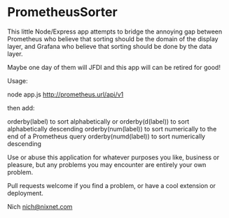 # PrometheusSorter

This little Node/Express app attempts to bridge the annoying gap
between Prometheus who believe that sorting should be the domain
of the display layer, and Grafana who believe that sorting should
be done by the data layer.

Maybe one day of them will JFDI and this app will can be retired for good!

Usage:

node app.js http://prometheus.url/api/v1

then add:

orderby(label) to sort alphabetically or 
orderby(d(label)) to sort alphabetically descending
orderby(num(label)) to sort numerically to the end of a Prometheus query
orderby(numd(label)) to sort numerically descending

Use or abuse this application for whatever purposes you like, business or
pleasure, but any problems you may encounter are entirely your own problem.

Pull requests welcome if you find a problem, or have a cool extension or deployment.

Nich
nich@nixnet.com
